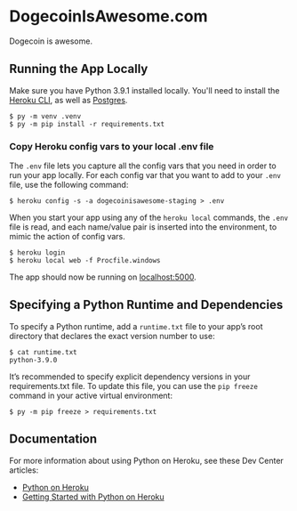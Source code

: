 # DogecoinIsAwesome.com
Dogecoin is awesome.

## Running the App Locally

Make sure you have Python 3.9.1 installed locally. You'll need to install the [Heroku CLI](https://devcenter.heroku.com/articles/heroku-cli), as well as [Postgres](https://devcenter.heroku.com/articles/heroku-postgresql#local-setup).

```console
$ py -m venv .venv
$ py -m pip install -r requirements.txt
```

### Copy Heroku config vars to your local .env file
The `.env` file lets you capture all the config vars that you need in order to run your app locally.  For each config var that you want to add to your `.env` file, use the following command:

```
$ heroku config -s -a dogecoinisawesome-staging > .env
```

When you start your app using any of the `heroku local` commands, the `.env` file is read, and each name/value pair is inserted into the environment, to mimic the action of config vars.

```console
$ heroku login
$ heroku local web -f Procfile.windows
```

The app should now be running on [localhost:5000](http://localhost:5000/).

## Specifying a Python Runtime and Dependencies 

To specify a Python runtime, add a `runtime.txt` file to your app’s root directory that declares the exact version number to use:

```console
$ cat runtime.txt
python-3.9.0
```

It’s recommended to specify explicit dependency versions in your requirements.txt file. To update this file, you can use the `pip freeze` command in your active virtual environment:

```console
$ py -m pip freeze > requirements.txt
```

## Documentation

For more information about using Python on Heroku, see these Dev Center articles:

- [Python on Heroku](https://devcenter.heroku.com/categories/python)
- [Getting Started with Python on Heroku](https://devcenter.heroku.com/articles/getting-started-with-python)
